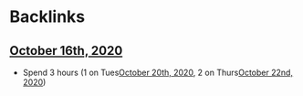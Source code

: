 
# Backlinks
## [October 16th, 2020](<October 16th, 2020.md>)
- Spend 3 hours (1 on Tues[October 20th, 2020](<October 20th, 2020.md>), 2 on Thurs[October 22nd, 2020](<October 22nd, 2020.md>))

